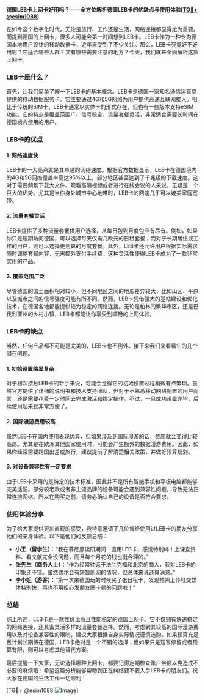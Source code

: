 **德国LEB卡上网卡好用吗？——全方位解析德国LEB卡的优缺点与使用体验[[TG💪+ @esim1088](https://t.me/s/esim1088)]**

在如今这个数字化时代，无论是旅行、工作还是生活，网络连接都显得尤为重要。而提到德国的上网卡，很多人可能会第一时间想到LEB卡。LEB卡作为一种专为德国本地用户设计的移动数据卡，近年来受到了不少关注。那么，LEB卡究竟好不好用呢？它适合哪些人群？又有哪些需要注意的地方？今天，我们就来全面解析这款上网卡。

### LEB卡是什么？

首先，让我们简单了解一下LEB卡的基本概念。LEB卡是德国一家知名通信运营商提供的移动数据服务卡。它主要通过4G和5G网络为用户提供高速互联网接入。相比于传统的SIM卡，LEB卡通常以实体卡的形式存在，但也有一些版本支持eSIM功能。它的特点是覆盖范围广、信号稳定、流量套餐灵活，非常适合需要长时间在德国境内使用的用户。

### LEB卡的优点

#### 1. 网络速度快

LEB卡的一大亮点就是其卓越的网络速度。根据官方数据显示，LEB卡在德国境内的4G和5G网络覆盖率高达95%以上，部分地区甚至达到了千兆级的下载速度。这对于需要频繁下载大文件、观看高清视频或者进行在线会议的人来说，无疑是一个巨大的优势。尤其是当你身处城市中心地带时，LEB卡的网速几乎可以媲美家庭宽带。

#### 2. 流量套餐灵活

LEB卡提供了多种流量套餐供用户选择，从每日包到月度包应有尽有。例如，如果你只是短期访问德国，可以选择每天仅需几欧元的日租套餐；而对于长期居住或工作的用户，则可以选择更划算的月度套餐。此外，LEB卡还允许用户根据实际需求随时调整套餐内容，无需额外支付手续费。这种灵活性使得LEB卡成为了一款非常实用的产品。

#### 3. 覆盖范围广泛

尽管德国的国土面积相对较小，但不同地区之间的地形差异较大，比如山区、平原以及城市之间的信号强度可能有所不同。然而，LEB卡凭借强大的基站建设和优化技术，在德国各地都能提供较为稳定的网络连接。无论是柏林的繁华市区，还是巴伐利亚州的乡村小镇，LEB卡都能让你享受到顺畅的上网体验。

### LEB卡的缺点

当然，任何产品都不可能是完美的，LEB卡也不例外。接下来我们来看看它的几个潜在问题。

#### 1. 初始设置略显复杂

对于初次接触LEB卡的新手来说，可能会觉得它的初始设置过程稍微有点繁琐。虽然官方提供了详细的说明书和技术支持团队，但对于不熟悉移动网络配置的用户而言，还是需要花费一定时间去完成激活和绑定操作。不过，一旦成功设置完毕，后续使用起来就非常方便了。

#### 2. 国际漫游费用较高

虽然LEB卡在国内使用表现优异，但如果涉及到国际漫游的话，费用就会变得比较高昂。尤其是在欧洲其他国家使用时，可能会产生额外的数据漫游费用。因此，如果你经常需要跨国出差或旅行，建议提前了解清楚相关政策，并做好预算规划。

#### 3. 对设备兼容性有一定要求

由于LEB卡采用的是特定的技术标准，因此并不是所有智能手机和平板电脑都能够完美适配。部分较老款或者非主流品牌的设备可能会遇到兼容性问题，导致无法正常连接网络。所以在购买之前，请务必确认自己的设备是否符合要求。

### 使用体验分享

为了给大家提供更加直观的感受，我特意邀请了几位曾经使用过LEB卡的朋友分享他们的亲身体验。以下是他们的反馈总结：

- **小王（留学生）**：“我在慕尼黑读研期间一直用LEB卡，感觉特别棒！上课查资料、看文献完全没问题，而且每个月花的钱也挺合理的。”
- **张先生（商务人士）**：“作为经常往返于法兰克福和北京的商人，我对LEB卡的印象还不错。虽然偶尔会有短暂断网的情况，但总体来说还算满意。”
- **李小姐（游客）**：“第一次来德国玩的时候买了张日租卡，发现拍照上传社交媒体特别快，再也不用担心发朋友圈卡顿的问题啦！”

### 总结

综上所述，LEB卡是一款性价比高且性能稳定的德国上网卡。它不仅拥有快速稳定的网络连接，还具备灵活多样的流量套餐选择。然而，考虑到其较高的国际漫游费用以及对设备兼容性的限制，建议大家根据自身实际情况谨慎选购。如果预算充足且计划长期待在德国，LEB卡绝对是一个不错的选择；但如果只是短暂停留或者预算有限，则可以考虑其他替代方案。

最后提醒一下大家，无论选择哪种上网卡，都要记得定期检查账户余额以免造成不必要的麻烦哦！希望这篇分析能够帮助到正在纠结要不要入手LEB卡的朋友们。祝大家在德国的生活工作一切顺利！

[[TG💪+ @esim1088](https://t.me/s/esim1088) ![Image](https://i.postimg.cc/4NQfJmqS/Snipaste-2025-05-13-00-14-12.png)]